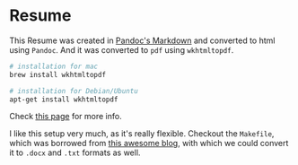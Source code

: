 # Resume

This Resume was created in [Pandoc's Markdown](http://johnmacfarlane.net/pandoc/demo/example9/pandocs-markdown.html) and converted to html using `Pandoc`. And it was converted to `pdf` using `wkhtmltopdf`.

```bash
# installation for mac
brew install wkhtmltopdf

# installation for Debian/Ubuntu
apt-get install wkhtmltopdf
```
Check [this page](https://github.com/pdfkit/pdfkit/wiki/Installing-WKHTMLTOPDF) for more info.

I like this setup very much, as it's really flexible. Checkout the `Makefile`, which was borrowed from [this awesome blog](http://blog.chmd.fr/editing-a-cv-in-markdown-with-pandoc.html), with which we could convert it to `.docx` and `.txt` formats as well.



